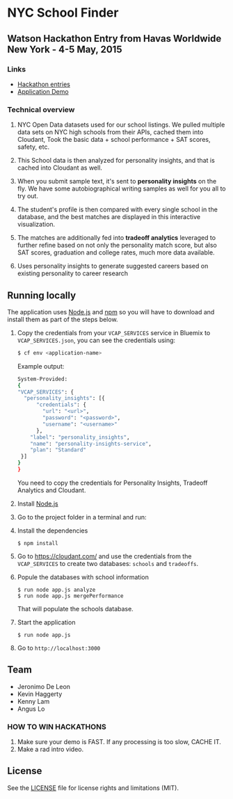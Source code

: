 # NYC School Finder

## Watson Hackathon Entry from Havas Worldwide New York - 4-5 May, 2015

### Links

* [Hackathon entries][hackathon]
* [Application Demo][demo]

### Technical overview

1. NYC Open Data datasets used for our school listings. We pulled multiple data sets on NYC high schools from their APIs, cached them into Cloudant, Took the basic data + school performance + SAT scores, safety, etc.

2. This School data is then analyzed for personality insights, and that is cached into Cloudant as well.

3. When you submit sample text, it's sent to **personality insights** on the fly. We have some autobiographical writing samples as well for you all to try out.

4. The student's profile is then compared with every single school in the database, and the best matches are displayed in this interactive visualization.

5. The matches are additionally fed into **tradeoff analytics** leveraged to further refine based on not only the personality match score, but also SAT scores, graduation and college rates, much more data available.

6. Uses personality insights to generate suggested careers based on existing personality to career research

## Running locally
  The application uses [Node.js](http://nodejs.org/) and [npm](https://www.npmjs.com/) so you will have to download and install them as part of the steps below.

1. Copy the credentials from your `VCAP_SERVICES` service in Bluemix to `VCAP_SERVICES.json`, you can see the credentials using:

    ```sh
    $ cf env <application-name>
    ```
    Example output:
    ```sh
    System-Provided:
    {
    "VCAP_SERVICES": {
      "personality_insights": [{
          "credentials": {
            "url": "<url>",
            "password": "<password>",
            "username": "<username>"
          },
        "label": "personality_insights",
        "name": "personality-insights-service",
        "plan": "Standard"
     }]
    }
    }
    ```

    You need to copy the credentials for Personality Insights, Tradeoff Analytics and Cloudant.

2. Install [Node.js](http://nodejs.org/)
3. Go to the project folder in a terminal and run:
4. Install the dependencies
    ```
    $ npm install
    ```


5. Go to https://cloudant.com/ and use the credentials from the `VCAP_SERVICES` to create two databases: `schools` and `tradeoffs`.

6. Popule the databases with school information
   ```
   $ run node app.js analyze
   $ run node app.js mergePerformance
   ```
     That will populate the schools database.

6. Start the application
   ```
   $ run node app.js
   ```

7. Go to `http://localhost:3000`

## Team

* Jeronimo De Leon
* Kevin Haggerty
* Kenny Lam
* Angus Lo

### HOW TO WIN HACKATHONS

1. Make sure your demo is FAST. If any processing is too slow, CACHE IT.  
2. Make a rad intro video.

## License

See the [LICENSE](LICENSE) file for license rights and limitations (MIT).

[hackathon]: http://ibmwatsonhackathon.challengepost.com
[demo]: http://nyc-school-finder.mybluemix.net
